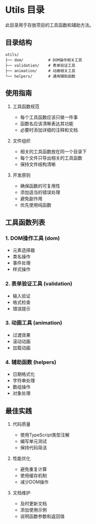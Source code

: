 # Utils 目录

此目录用于存放项目的工具函数和辅助方法。

## 目录结构

```
utils/
├── dom/           # DOM操作相关工具
├── validation/    # 表单验证工具
├── animation/     # 动画相关工具
└── helpers/       # 通用辅助函数
```

## 使用指南

1. 工具函数规范
   - 每个工具函数应该只做一件事
   - 函数名应该清晰表达其功能
   - 必要时添加详细的注释和文档

2. 文件组织
   - 相关的工具函数放在同一个目录下
   - 每个文件只导出相关的工具函数
   - 保持文件结构清晰

3. 开发原则
   - 确保函数的可复用性
   - 添加适当的错误处理
   - 避免副作用
   - 优先使用纯函数

## 工具函数列表

### 1. DOM操作工具 (dom)
- 元素选择器
- 类名操作
- 事件处理
- 样式操作

### 2. 表单验证工具 (validation)
- 输入验证
- 格式检查
- 错误提示

### 3. 动画工具 (animation)
- 过渡效果
- 滚动动画
- 加载动画

### 4. 辅助函数 (helpers)
- 日期格式化
- 字符串处理
- 数组操作
- 对象处理

## 最佳实践

1. 代码质量
   - 使用TypeScript类型注解
   - 编写单元测试
   - 保持代码简洁

2. 性能优化
   - 避免重复计算
   - 使用缓存机制
   - 减少DOM操作

3. 文档维护
   - 及时更新文档
   - 添加使用示例
   - 说明函数参数和返回值